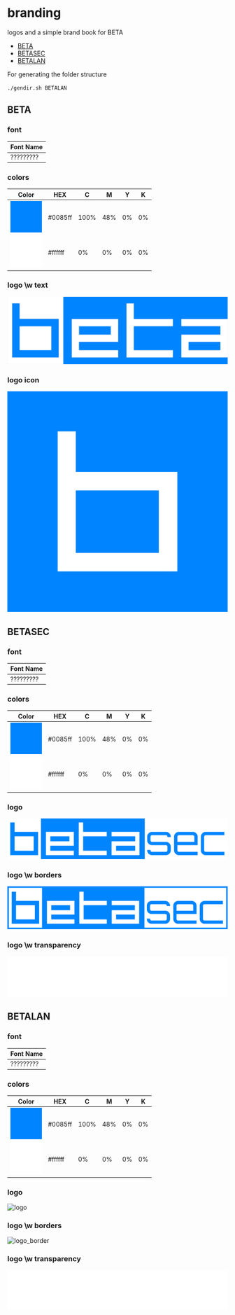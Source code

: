 # branding
logos and a simple brand book for BETA


* [BETA](#BETA)
* [BETASEC](#BETASEC)
* [BETALAN](#BETALAN)

For generating the folder structure
```bash
./gendir.sh BETALAN
```

## BETA

### font
| Font Name |
|-----------|
| ????????? |

### colors
| Color  | HEX | C | M | Y | K |
|--------|-----|---|---|---|---|
| ![blue](./assets/swatches/0085ff.jpg)|#0085ff| 100% | 48% | 0% | 0% |
| ![white](./assets/swatches/ffffff.jpg)|#ffffff| 0% | 0% | 0% | 0% |

### logo \w text
![logo_text](./assets/BETA/jpg/logo_text.jpg)

### logo icon
![logo_icon](./assets/BETA/jpg/logo.jpg)

## BETASEC

### font
| Font Name |
|-----------|
| ????????? |

### colors
| Color  | HEX | C | M | Y | K |
|--------|-----|---|---|---|---|
| ![blue](./assets/swatches/0085ff.jpg)|#0085ff| 100% | 48% | 0% | 0% |
| ![white](./assets/swatches/ffffff.jpg)|#ffffff| 0% | 0% | 0% | 0% |

### logo
![logo](./assets/BETASEC/png/logo.png)

### logo \w borders
![logo_border](./assets/BETASEC/png/logo_borders.png)

### logo \w transparency
![logo_transparacy](./assets/BETASEC/png/logo_transparent.png)

## BETALAN

### font
| Font Name |
|-----------|
| ????????? |

### colors
| Color  | HEX | C | M | Y | K |
|--------|-----|---|---|---|---|
| ![blue](./assets/swatches/0085ff.jpg)|#0085ff| 100% | 48% | 0% | 0% |
| ![white](./assets/swatches/ffffff.jpg)|#ffffff| 0% | 0% | 0% | 0% |

### logo
![logo](./assets/BETALAN/png/logo.png)

### logo \w borders
![logo_border](./assets/BETALAN/png/logo_borders.png)

### logo \w transparency
![logo_transparacy](./assets/BETALAN/png/betalan.png)
